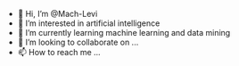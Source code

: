 - 👋 Hi, I’m @Mach-Levi
- 👀 I’m interested in artificial intelligence
- 🌱 I’m currently learning machine learning and data mining
- 💞️ I’m looking to collaborate on ...
- 📫 How to reach me ...

<!---
Mach-Levi/Mach-Levi is a ✨ special ✨ repository because its `README.md` (this file) appears on your GitHub profile.
You can click the Preview link to take a look at your changes.
--->
